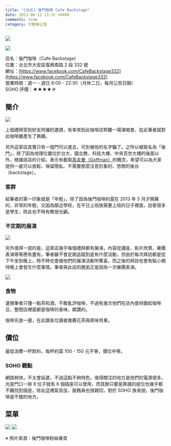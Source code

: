 ```yaml
---
title: "[台北] 後門咖啡 Cafe Backstage"
date: 2013-08-12 13:31 +0800
comments: true
category: 行動辦公室
---
```


![](/images/cafe-backstage.jpg)

![](/images/cafe-backstage-3.jpg)

店名：後門咖啡（Cafe Backstage）  
位置：台北市大安區復興南路 2 段 332 號  
網址：[https://www.facebook.com/CafeBackstage332](https://www.facebook.com/CafeBackstage332)  
營業時間：週一 - 週日 8:00 - 22:30（月休二日，每月公告日期）  
SOHO 評價：★★★★☆  

## 簡介

![](/images/cafe-backstage-2.jpg)

上個禮拜受到好友阿優的邀請，有幸來到此咖啡店聆聽一場演唱會，從此筆者就對此咖啡廳產生了興趣。

另外這家店其實只有一個門可以進去，可別被他的名字騙了。之所以被取名為「後門」，除了因為地理位置位於台大、國北教、科技大樓、中央百世大樓的後面以外，根據該店的介紹，表示有截取[高夫曼（Goffman）](http://en.wikipedia.org/wiki/Erving_Goffman)的概念，希望可以為大家提供一處可以放鬆、保留隱私、不需要那麼注意形象的、悠閒的後台（backstage）。

### 客群

給筆者的第一印象就是「年輕」，除了因為後門咖啡約莫在 2013 年 5 月才開幕的，非常的年輕，又因為鄰近學校，在平日上班族需要上班的日子裡面，訪客很多是學生，除此也不時有教授光顧。

### 不定期的展演

![](/images/cafe-backstage-8.jpg)

另外值得一提的是，這家店幾乎每個禮拜都有展演，內容從講座、影片欣賞、樂團表演等等應有盡有。筆者雖不會定期追蹤到底有什麼活動，但由於每次拜訪都是從下午坐到晚上，時不時也會被他們的展演活動所驚喜，而之後的拜訪也會有點小期待晚上會發生什麼事情。筆者與此店的邂逅正是因為一次樂團表演。


![](/images/cafe-backstage-7.jpg)
### 食物

遺憾筆者只懂一點茶和酒，不敢亂評咖啡，不過有幾次他們在店內會研磨起咖啡豆，整間店裡面都是咖啡的香味，頗讚的。

咖啡先放一邊，在此跟各位讀者推薦花茶與原味貝果。

## 價位

最低消費一杯飲料，每杯約莫 100 - 150 元不等，價位中等。

### SOHO 觀點

網路夠快，不太會延遲，不過這點不夠特色，值得關注的地方是他們的電源很多，光是門口一排 8 位子就有 6 個插座可以使用，而其餘只要是靠牆的座位也幾乎都不難找到插座，除此這裡氣氛佳，服務員也很親切，對於 SOHO 族來說，後門咖啡是不錯的地方。

## 菜單

![](/images/cafe-backstage-4.jpg)
![](/images/cafe-backstage-5.jpg)

※ 照片來源：後門咖啡粉絲專頁
